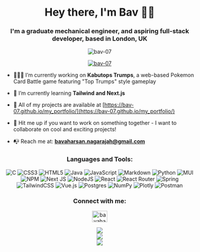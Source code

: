 <h1 align="center">Hey there, I'm Bav 👋🏾</h1>
<h3 align="center">I'm a graduate mechanical engineer, and aspiring full-stack developer, based in London, UK</h3>

<p align="center"> <img src="https://komarev.com/ghpvc/?username=bav-07&label=Profile%20views&color=0e75b6&style=flat" alt="bav-07" /> </p>

<p align="center"> <a href="https://github.com/ryo-ma/github-profile-trophy"><img src="https://github-profile-trophy.vercel.app/?username=bav-07&no-frame=true&theme=radical&row=2&column=3&rank=AA,S,SS,SSS,SECRET" alt="bav-07" /></a> </p>

- 🧑🏾‍💻 I’m currently working on **Kabutops Trumps**, a web-based Pokemon Card Battle game featuring "Top Trumps" style gameplay

- 🌱 I’m currently learning **Tailwind and Next.js**

- 💼 All of my projects are available at [https://bav-07.github.io/my_portfolio/](https://bav-07.github.io/my_portfolio/)

- 💬 Hit me up if you want to work on something together - I want to collaborate on cool and exciting projects!

- 📭 Reach me at: **bavaharsan.nagarajah@gmail.com**

<h3 align="center">Languages and Tools:</h3>
<div align="center" style="text-align: center">

![C](https://img.shields.io/badge/c-%2300599C.svg?style=for-the-badge&logo=c&logoColor=white) ![CSS3](https://img.shields.io/badge/css3-%231572B6.svg?style=for-the-badge&logo=css3&logoColor=white) ![HTML5](https://img.shields.io/badge/html5-%23E34F26.svg?style=for-the-badge&logo=html5&logoColor=white) ![Java](https://img.shields.io/badge/java-%23ED8B00.svg?style=for-the-badge&logo=java&logoColor=white) ![JavaScript](https://img.shields.io/badge/javascript-%23323330.svg?style=for-the-badge&logo=javascript&logoColor=%23F7DF1E) ![Markdown](https://img.shields.io/badge/markdown-%23000000.svg?style=for-the-badge&logo=markdown&logoColor=white) ![Python](https://img.shields.io/badge/python-3670A0?style=for-the-badge&logo=python&logoColor=ffdd54) ![MUI](https://img.shields.io/badge/MUI-%230081CB.svg?style=for-the-badge&logo=material-ui&logoColor=white) ![NPM](https://img.shields.io/badge/NPM-%23000000.svg?style=for-the-badge&logo=npm&logoColor=white) ![Next JS](https://img.shields.io/badge/Next-black?style=for-the-badge&logo=next.js&logoColor=white) ![NodeJS](https://img.shields.io/badge/node.js-6DA55F?style=for-the-badge&logo=node.js&logoColor=white) ![React](https://img.shields.io/badge/react-%2320232a.svg?style=for-the-badge&logo=react&logoColor=%2361DAFB) ![React Router](https://img.shields.io/badge/React_Router-CA4245?style=for-the-badge&logo=react-router&logoColor=white) ![Spring](https://img.shields.io/badge/spring-%236DB33F.svg?style=for-the-badge&logo=spring&logoColor=white) ![TailwindCSS](https://img.shields.io/badge/tailwindcss-%2338B2AC.svg?style=for-the-badge&logo=tailwind-css&logoColor=white) ![Vue.js](https://img.shields.io/badge/vuejs-%2335495e.svg?style=for-the-badge&logo=vuedotjs&logoColor=%234FC08D) ![Postgres](https://img.shields.io/badge/postgres-%23316192.svg?style=for-the-badge&logo=postgresql&logoColor=white) ![NumPy](https://img.shields.io/badge/numpy-%23013243.svg?style=for-the-badge&logo=numpy&logoColor=white) ![Plotly](https://img.shields.io/badge/Plotly-%233F4F75.svg?style=for-the-badge&logo=plotly&logoColor=white) ![Postman](https://img.shields.io/badge/Postman-FF6C37?style=for-the-badge&logo=postman&logoColor=white)
</div>

<h3 align="center">Connect with me:</h3>
<p align="center">
<a href="https://linkedin.com/in/bavaharsan nagarajah" target="blank"><img align="center" src="https://raw.githubusercontent.com/rahuldkjain/github-profile-readme-generator/master/src/images/icons/Social/linked-in-alt.svg" alt="bavaharsan nagarajah" height="30" width="40" /></a>
</p>

<div align="center" style="text-align: center">

![](https://github-readme-stats.vercel.app/api?username=bav-07&theme=tokyonight&hide_border=true&include_all_commits=false&count_private=false)<br/>
![](https://github-readme-streak-stats.herokuapp.com/?user=bav-07&theme=tokyonight&hide_border=true)<br/>
![](https://github-readme-stats.vercel.app/api/top-langs/?username=bav-07&theme=tokyonight&hide_border=true&include_all_commits=false&count_private=false&layout=compact)
</div>
